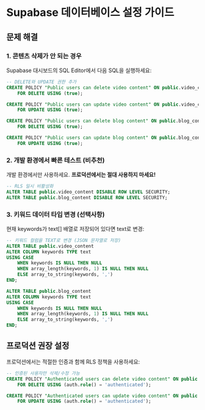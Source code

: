 # Supabase 데이터베이스 설정 가이드

## 문제 해결

### 1. 콘텐츠 삭제가 안 되는 경우

Supabase 대시보드의 SQL Editor에서 다음 SQL을 실행하세요:

```sql
-- DELETE와 UPDATE 권한 추가
CREATE POLICY "Public users can delete video content" ON public.video_content
    FOR DELETE USING (true);

CREATE POLICY "Public users can update video content" ON public.video_content
    FOR UPDATE USING (true);

CREATE POLICY "Public users can delete blog content" ON public.blog_content
    FOR DELETE USING (true);

CREATE POLICY "Public users can update blog content" ON public.blog_content
    FOR UPDATE USING (true);
```

### 2. 개발 환경에서 빠른 테스트 (비추천)

개발 환경에서만 사용하세요. **프로덕션에서는 절대 사용하지 마세요!**

```sql
-- RLS 일시 비활성화
ALTER TABLE public.video_content DISABLE ROW LEVEL SECURITY;
ALTER TABLE public.blog_content DISABLE ROW LEVEL SECURITY;
```

### 3. 키워드 데이터 타입 변경 (선택사항)

현재 keywords가 text[] 배열로 저장되어 있다면 text로 변경:

```sql
-- 키워드 컬럼을 TEXT로 변경 (JSON 문자열로 저장)
ALTER TABLE public.video_content
ALTER COLUMN keywords TYPE text
USING CASE
    WHEN keywords IS NULL THEN NULL
    WHEN array_length(keywords, 1) IS NULL THEN NULL
    ELSE array_to_string(keywords, ',')
END;

ALTER TABLE public.blog_content
ALTER COLUMN keywords TYPE text
USING CASE
    WHEN keywords IS NULL THEN NULL
    WHEN array_length(keywords, 1) IS NULL THEN NULL
    ELSE array_to_string(keywords, ',')
END;
```

## 프로덕션 권장 설정

프로덕션에서는 적절한 인증과 함께 RLS 정책을 사용하세요:

```sql
-- 인증된 사용자만 삭제/수정 가능
CREATE POLICY "Authenticated users can delete video content" ON public.video_content
    FOR DELETE USING (auth.role() = 'authenticated');

CREATE POLICY "Authenticated users can update video content" ON public.video_content
    FOR UPDATE USING (auth.role() = 'authenticated');
```